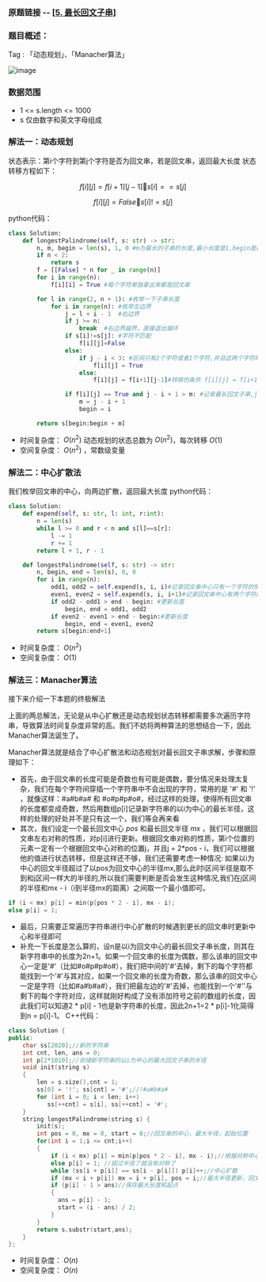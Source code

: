 ### 原题链接 -- [[5. 最长回文子串](https://leetcode.cn/problems/longest-palindromic-substring/)]

### 题目概述：
Tag : 「动态规划」、「Manacher算法」

![image](https://user-images.githubusercontent.com/99656524/196643829-0415e9f7-b822-465f-8aa6-544551afd3fa.png)

### 数据范围
* 1 <= s.length <= 1000
* s 仅由数字和英文字母组成

### 解法一：动态规划
状态表示：第i个字符到第j个字符是否为回文串，若是回文串，返回最大长度
状态转移方程如下：

$$
f[i][j] = f[i+1][j-1]  s[i] == s[j] 
$$

$$
f[i][j] = False  s[i] != s[j]
$$

python代码：
```py
class Solution:
    def longestPalindrome(self, s: str) -> str:
        n, m, begin = len(s), 1, 0 #m为最长的子串的长度,最小长度是1,begin是最长回文子串的起始位置，起始下标为0
        if n < 2:
            return s
        f = [[False] * n for _ in range(n)]
        for i in range(n):
            f[i][i] = True #每个字符单独拿出来都是回文串

        for l in range(2, n + 1): #枚举一下子串长度
            for i in range(n): #枚举左边界
                j = l + i - 1  #右边界
                if j >= n:
                    break  #右边界越界，直接退出循环
                if s[i]!=s[j]: #字符不匹配
                    f[i][j]=False
                else:
                    if j - i < 3: #区间只有2个字符或者1个字符,并且这两个字符时相等的
                        f[i][j] = True
                    else:
                        f[i][j] = f[i+1][j-1]#转移的条件 f[i][j] = f[i+1][j-1] and s[i] == s[j]

                if f[i][j] == True and j - i + 1 > m: #记录最长回文子串,j - i + 1是子串的长度
                    m = j - i + 1
                    begin = i

        return s[begin:begin + m]
```

* 时间复杂度： $O(n^2)$ 动态规划的状态总数为 $O(n^2)$，每次转移 $O(1)$
* 空间复杂度： $O(n^2)$ ，常数级变量

### 解法二：中心扩散法
我们枚举回文串的中心，向两边扩散，返回最大长度
python代码：
```py
class Solution:
    def expend(self, s: str, l: int, r:int):
        n = len(s)
        while l >= 0 and r < n and s[l]==s[r]:
            l -= 1
            r += 1
        return l + 1, r - 1

    def longestPalindrome(self, s: str) -> str:
        n, begin, end = len(s), 0, 0
        for i in range(n):
            odd1, odd2 = self.expend(s, i, i)#记录回文串中心只有一个字符的情况（奇数长度）
            even1, even2 = self.expend(s, i, i+1)#记录回文串中心有两个字符的情况（偶数长度）
            if odd2 - odd1 > end - begin: #更新长度
                begin, end = odd1, odd2
            if even2 - even1 > end - begin:#更新长度
                begin, end = even1, even2
        return s[begin:end+1]
```

* 时间复杂度： $O(n^2)$
* 空间复杂度： $O(1)$ 

### 解法三：Manacher算法
接下来介绍一下本题的终极解法

上面的两总解法，无论是从中心扩散还是动态规划状态转移都需要多次遍历字符串，导致算法时间复杂度非常的高。我们不妨将两种算法的思想结合一下，因此Manacher算法诞生了。

Manacher算法就是结合了中心扩散法和动态规划对最长回文子串求解，步骤和原理如下：

* 首先，由于回文串的长度可能是奇数也有可能是偶数，要分情况来处理太复杂，我们在每个字符间穿插一个字符串中不会出现的字符，常用的是 '#' 和 '!' ，就像这样：#a#b#a# 和 #o#p#p#o#，经过这样的处理，使得所有回文串的长度都变成奇数，然后用数组p[i]记录新字符串的以i为中心的最长半径，这样的处理的好处并不是只有这一个，我们等会再来看
* 其次，我们设定一个最长回文中心 $pos$ 和最长回文半径 $mx$ ，我们可以根据回文串左右对称的性质，对p[i]进行更新。根据回文串对称的性质，第i个位置的元素一定有一个根据回文中心对称的位置j，并且j = 2*pos - i，我们可以根据他的值进行状态转移，但是这样还不够，我们还需要考虑一种情况: 如果以i为中心的回文半径超过了以pos为回文中心的半径mx,那么此时i区间半径是取不到和j区间一样大的半径的,所以我们需要判断是否会发生这种情况,我们在j区间的半径和mx - i（i到半径mx的距离）之间取一个最小值即可。
```cpp
if (i < mx) p[i] = min(p[pos * 2 - i], mx - i);
else p[i] = 1;
```
* 最后，只需要正常遍历字符串进行中心扩散的时候遇到更长的回文串时更新中心和半径即可
* 补充一下长度是怎么算的，设n是以i为回文中心的最长回文子串长度，则其在新字符串中的长度为2n+1。如果一个回文串的长度为偶数，那么该串的回文中心一定是'#'（比如#o#p#p#o#），我们把中间的'#'去掉，剩下的每个字符都能找到一个'#'与其对应，如果一个回文串的长度为奇数，那么该串的回文中心一定是字符（比如#a#b#a#），我们把最左边的'#'去掉，也能找到一个'#''与剩下的每个字符对应，这样就刚好构成了没有添加符号之前的数组的长度，因此我们可以知道2 * p[i] - 1也是新字符串的长度，因此2n+1=2 * p[i]-1化简得到n = p[i]-1。
C++代码：
```cpp
class Solution {
public:
    char ss[2020];//新的字符串
    int cnt, len, ans = 0;
    int p[2*1010];//存储新字符串的以i为中心的最大回文子串的半径
    void init(string s)
    {
        len = s.size(),cnt = 1;
        ss[0] = '!'; ss[cnt] = '#';//!#a#b#a#
        for (int i = 0; i < len; i++)
           ss[++cnt] = s[i], ss[++cnt] = '#';
    }
    string longestPalindrome(string s) {
        init(s);
        int pos = 0, mx = 0, start = 0;//回文串的中心，最大半径，起始位置
        for(int i = 1;i <= cnt;i++)
        {
            if (i < mx) p[i] = min(p[pos * 2 - i], mx - i);//根据对称中心得出状态转移方程
            else p[i] = 1; //超过半径了就没有对称了
            while (ss[i + p[i]] == ss[i - p[i]]) p[i]++;//中心扩散
            if (mx < i + p[i]) mx = i + p[i], pos = i;//最大半径更新，回文中心也更新
            if (p[i] - 1 > ans)//保存最大长度和起点
            {
              ans = p[i] - 1;
              start = (i - ans) / 2;
            }
        }
        return s.substr(start,ans);
    }
};
```
* 时间复杂度： $O(n)$
* 空间复杂度： $O(n)$ 

